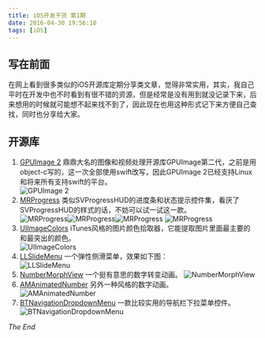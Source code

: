 ```yaml
---
title: iOS开发干货 第1期
date: 2016-04-30 19:56:10
tags: [iOS]
---
```



## 写在前面
在网上看到很多类似的iOS开源库定期分享类文章，觉得非常实用，其实，我自己平时在开发中也不时看到有很不错的资源，但是经常是没有用到就没记录下来，后来想用的时候就可能想不起来找不到了，因此现在也用这种形式记下来方便自己查找，同时也分享给大家。

<!-- more -->

## 开源库
1. [GPUImage 2](https://github.com/BradLarson/GPUImage2) 鼎鼎大名的图像和视频处理开源库GPUImage第二代，之前是用object-c写的，这一次全部使用swift改写，因此GPUImage 2已经支持Linux和将来所有支持swift的平台。  
![GPUImage 2](https://camo.githubusercontent.com/68ce8767f20b6a40f2a695c56396d30234363431/687474703a2f2f73756e7365746c616b65736f6674776172652e636f6d2f73697465732f64656661756c742f66696c65732f475055496d6167654c6f676f2e706e67)
2. [MRProgress](https://github.com/mrackwitz/MRProgress) 类似SVProgressHUD的进度条和状态提示控件集，看厌了SVProgressHUD的样式的话，不妨可以试一试这一款。  
![MRProgress](https://github.com/mrackwitz/MRProgress/raw/master/Images/screenshot_004_2.jpg)![MRProgress](https://github.com/mrackwitz/MRProgress/raw/master/Images/screenshot_005_2.jpg)![MRProgress](https://github.com/mrackwitz/MRProgress/raw/master/Images/screenshot_006_2.jpg)
![MRProgress](https://github.com/mrackwitz/MRProgress/raw/master/Images/screenshot_007_2.jpg)
3. [UIImageColors](https://github.com/jathu/UIImageColors) iTunes风格的图片颜色拾取器，它能提取图片里面最主要的和最突出的颜色。  
![UIImageColors](https://github.com/jathu/UIImageColors/raw/master/preview.png)
4. [LLSlideMenu](https://github.com/lilei644/LLSlideMenu) 一个弹性侧滑菜单，效果如下图：  
![LLSlideMenu](https://github.com/lilei644/LLSlideMenu/raw/master/Preview/LLSlideMenuPreview.gif)
5. [NumberMorphView](https://github.com/me-abhinav/NumberMorphView) 一个挺有意思的数字转变动画。
![NumberMorphView](https://raw.githubusercontent.com/me-abhinav/NumberMorphView/dev/sample.gif)
6. [AMAnimatedNumber](https://github.com/MellongLau/AMAnimatedNumber) 另外一种风格的数字动画。  
![AMAnimatedNumber](https://camo.githubusercontent.com/231b1f75305c55093c9f2f8e1d78a7e47b2ae401/68747470733a2f2f7261772e6769746875622e636f6d2f4d656c6c6f6e674c61752f414d416e696d617465644e756d6265722f6d61737465722f53637265656e73686f74732f73637265656e73686f742e676966)
7. [BTNavigationDropdownMenu](https://github.com/PhamBaTho/BTNavigationDropdownMenu) 一款比较实用的导航栏下拉菜单控件。  
![BTNavigationDropdownMenu](https://github.com/PhamBaTho/BTNavigationDropdownMenu/raw/master/Assets/Demo.gif)

*The End*